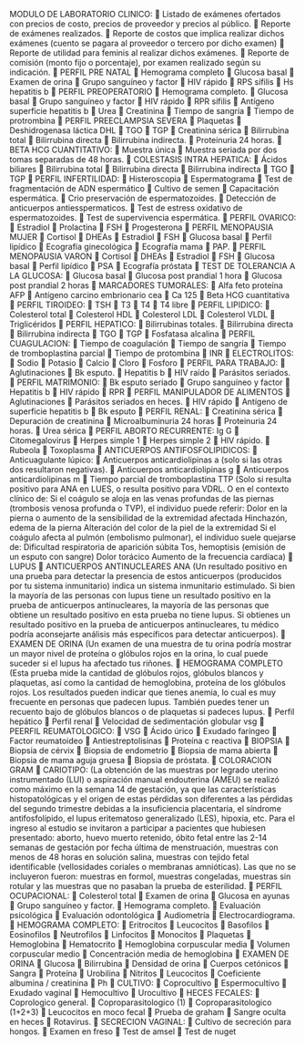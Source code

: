 MODULO DE LABORATORIO CLINICO:
 Listado de exámenes ofertados con precios de costo, precios de
proveedor y precios al público.
 Reporte de exámenes realizados.
 Reporte de costos que implica realizar dichos exámenes (cuento
se pagara al proveedor o tercero por dicho examen)
 Reporte de utilidad para feminis al realizar dichos exámenes.
 Reporte de comisión (monto fijo o porcentaje), por examen
realizado según su indicación.
 PERFIL PRE NATAL
 Hemograma completo
 Glucosa basal
 Examen de orina
 Grupo sanguíneo y factor
 HIV rápido
 RPS sífilis
 Hs hepatitis b
 PERFIL PREOPERATORIO
 Hemograma completo.
 Glucosa basal
 Grupo sanguíneo y factor
 HIV rápido
 RPR sífilis
 Antígeno superficie hepatitis b
 Urea
 Creatinina
 Tiempo de sangría
 Tiempo de protrombina
 PERFIL PREECLAMPSIA SEVERA
 Plaquetas
 Deshidrogenasa láctica DHL
 TGO
 TGP
 Creatinina sérica
 Bilirrubina total
 Bilirrubina directa
 Bilirrubina indirecta.
 Proteinuria 24 horas.
 BETA HCG CUANTITATIVO:
 Muestra única
 Muestra seriada por dos tomas separadas de 48 horas.
 COLESTASIS INTRA HEPATICA:
 Ácidos biliares
 Bilirrubina total
 Bilirrubina directa
 Bilirrubina indirecta
 TGO
 TGP
 PERFIL INFERTILIDAD:
 Histeroscopia
 Espermatograma
 Test de fragmentación de ADN espermático
 Cultivo de semen
 Capacitación espermática.
 Crio preservación de espermatozoides.
 Detección de anticuerpos antiesspermaticos.
 Test de estress oxidativo de espermatozoides.
 Test de supervivencia espermática.
 PERFIL OVARICO:
 Estradiol
 Prolactina
 FSH
 Progesterona
 PERFIL MENOPAUSIA MUJER
 Cortisol
 DHEAs
 Estradiol
 FSH
 Glucosa basal
 Perfil lipídico
 Ecografía ginecológica
 Ecografía mama
 PAP.
 PERFIL MENOPAUSIA VARON
 Cortisol
 DHEAs
 Estradiol
 FSH
 Glucosa basal
 Perfil lipídico
 PSA
 Ecografía próstata
 TEST DE TOLERANCIA A LA GLUCOSA:
 Glucosa basal
 Glucosa post prandial 1 hora
 Glucosa post prandial 2 horas
 MARCADORES TUMORALES:
 Alfa feto proteína AFP
 Antígeno carcino embrionario cea
 Ca 125
 Beta HCG cuantitativa
 PERFIL TIROIDEO:
 TSH
 T3
 T4
 T4 libre
 PERFIL LIPIDICO:
 Colesterol total
 Colesterol HDL
 Colesterol LDL
 Colesterol VLDL
 Triglicéridos
 PERFIL HEPATICO:
 Bilirrubinas totales.
 Bilirrubina directa
 Bilirrubina indirecta
 TGO
 TGP
 Fosfatasa alcalina
 PERFIL CUAGULACION:
 Tiempo de coagulación
 Tiempo de sangría
 Tiempo de tromboplastina parcial
 Tiempo de protombina
 INR
 ELECTROLITOS:
 Sodio
 Potasio
 Calcio
 Cloro
 Fosforo
 PERFIL PARA TRABAJO:
 Aglutinaciones
 Bk esputo.
 Hepatitis b
 HIV raído
 Parásitos seriados.
 PERFIL MATRIMONIO:
 Bk esputo seriado
 Grupo sanguíneo y factor
 Hepatitis b
 HIV rápido
 RPR
 PERFIL MANIPULADOR DE ALIMENTOS
 Aglutinaciones
 Parásitos seriados en heces.
 HIV rápido
 Antígeno de superficie hepatitis b
 Bk esputo
 PERFIL RENAL:
 Creatinina sérica
 Depuración de creatinina
 Microalbuminuria 24 horas
 Proteinuria 24 horas.
 Urea sérica
 PERFIL ABORTO RECURRENTE: Ig G
 Citomegalovirus
 Herpes simple 1
 Herpes simple 2
 HIV rápido.
 Rubeola
 Toxoplasma
 ANTICUERPOS ANTIFOSFOLIPIDICOS:
 Anticuagulante lúpico:
 Anticuerpos anticardiolipinas a (solo si las otras dos
resultaron negativas).
 Anticuerpos anticardiolipinas g
 Anticuerpos anticardiolipinas m
 Tiempo parcial de tromboplastina TTP (Solo si resulta
positivo para ANA en LUES, o resulta positivo para VDRL.
O en el contexto clínico de:
Si el coágulo se aloja en las venas profundas de las
piernas (trombosis venosa profunda o TVP), el individuo
puede referir:
Dolor en la pierna o aumento de la sensibilidad de la
extremidad afectada
Hinchazón, edema de la pierna
Alteración del color de la piel de la extremidad
Si el coágulo afecta al pulmón (embolismo pulmonar), el
individuo suele quejarse de:
Dificultad respiratoria de aparición súbita
Tos, hemoptisis (emisión de un esputo con sangre)
Dolor torácico
Aumento de la frecuencia cardíaca)
 LUPUS
 ANTICUERPOS ANTINUCLEARES ANA (Un resultado
positivo en una prueba para detectar la presencia de estos
anticuerpos (producidos por tu sistema inmunitario) indica
un sistema inmunitario estimulado. Si bien la mayoría de
las personas con lupus tiene un resultado positivo en la
prueba de anticuerpos antinucleares, la mayoría de las
personas que obtiene un resultado positivo en esta prueba
no tiene lupus. Si obtienes un resultado positivo en la
prueba de anticuerpos antinucleares, tu médico podría
aconsejarte análisis más específicos para detectar
anticuerpos).
 EXAMEN DE ORINA (Un examen de una muestra de tu
orina podría mostrar un mayor nivel de proteína o glóbulos
rojos en la orina, lo cual puede suceder si el lupus ha
afectado tus riñones.
 HEMOGRAMA COMPLETO (Esta prueba mide la cantidad
de glóbulos rojos, glóbulos blancos y plaquetas, así como
la cantidad de hemoglobina, proteína de los glóbulos rojos.
Los resultados pueden indicar que tienes anemia, lo cual
es muy frecuente en personas que padecen lupus.
También puedes tener un recuento bajo de glóbulos
blancos o de plaquetas si padeces lupus.
 Perfil hepático
 Perfil renal
 Velocidad de sedimentación globular vsg
 PEERFIL REUMATOLOGICO:
 VSG
 Ácido úrico
 Exudado faríngeo
 Factor reumatoideo
 Antiestreptolisinas
 Proteína c reactiva
 BIOPSIA
 Biopsia de cérvix
 Biopsia de endometrio
 Biopsia de mama abierta
 Biopsia de mama aguja gruesa
 Biopsia de próstata.
 COLORACION GRAM
 CARIOTIPO: (La obtención de las muestras por legrado uterino
instrumentado (LUI) o aspiración manual endouterina (AMEU) se
realizó como máximo en la semana 14 de gestación, ya que las
características histopatológicas y el origen de estas pérdidas son
diferentes a las pérdidas del segundo trimestre debidas a la
insuficiencia placentaria, el síndrome antifosfolípido, el lupus
eritematoso generalizado (LES), hipoxia, etc.
Para el ingreso al estudio se invitaron a participar a pacientes que
hubiesen presentado: aborto, huevo muerto retenido, óbito fetal
entre las 2-14 semanas de gestación por fecha última de
menstruación, muestras con menos de 48 horas en solución
salina, muestras con tejido fetal identificable (vellosidades coriales
o membranas amnióticas). Las que no se incluyeron fueron:
muestras en formol, muestras congeladas, muestras sin rotular y
las muestras que no pasaban la prueba de esterilidad.
 PERFIL OCUPACIONAL:
 Colesterol total
 Examen de orina
 Glucosa en ayunas
 Grupo sanguíneo y factor.
 Hemograma completo.
 Evaluación psicológica
 Evaluación odontológica
 Audiometría
 Electrocardiograma.
 HEMOGRAMA COMPLETO:
 Eritrocitos
 Leucocitos
 Basofilos
 Eosinofilos
 Neutrofilos
 Linfocitos
 Monocitos
 Plaquetas
 Hemoglobina
 Hematocrito
 Hemoglobina corpuscular media
 Volumen corpuscular medio
 Concentración media de hemoglobina
 EXAMEN DE ORINA
 Glucosa
 Bilirrubina
 Densidad de orina
 Cuerpos cetónicos
 Sangra
 Proteína
 Urobilina
 Nitritos
 Leucocitos
 Coeficiente albumina / creatinina
 Ph
 CULTIVO:
 Coprocultivo
 Espermocultivo
 Exudado vaginal
 Hemocultivo
 Urocultivo
 HECES FECALES:
 Coprologico general.
 Coproparasitologico (1)
 Coproparasitologico (1+2+3)
 Leucocitos en moco fecal
 Prueba de graham
 Sangre oculta en heces
 Rotavirus.
 SECRECION VAGINAL:
 Cultivo de secreción para hongos.
 Examen en freso
 Test de amsel
 Test de nuget
